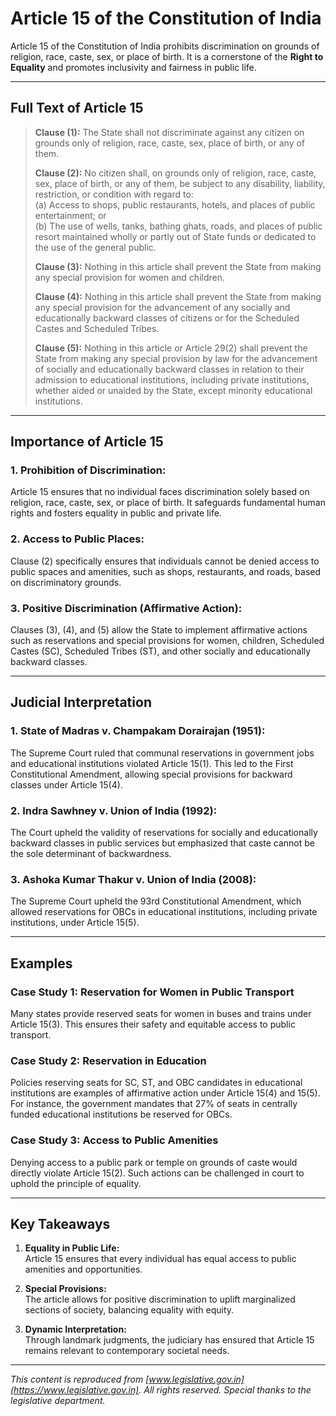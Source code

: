 # Article 15 of the Constitution of India

Article 15 of the Constitution of India prohibits discrimination on grounds of religion, race, caste, sex, or place of birth. It is a cornerstone of the **Right to Equality** and promotes inclusivity and fairness in public life.

---

## Full Text of Article 15

> **Clause (1):** The State shall not discriminate against any citizen on grounds only of religion, race, caste, sex, place of birth, or any of them.  
>  
> **Clause (2):** No citizen shall, on grounds only of religion, race, caste, sex, place of birth, or any of them, be subject to any disability, liability, restriction, or condition with regard to:  
> (a) Access to shops, public restaurants, hotels, and places of public entertainment; or  
> (b) The use of wells, tanks, bathing ghats, roads, and places of public resort maintained wholly or partly out of State funds or dedicated to the use of the general public.  
>  
> **Clause (3):** Nothing in this article shall prevent the State from making any special provision for women and children.  
>  
> **Clause (4):** Nothing in this article shall prevent the State from making any special provision for the advancement of any socially and educationally backward classes of citizens or for the Scheduled Castes and Scheduled Tribes.  
>  
> **Clause (5):** Nothing in this article or Article 29(2) shall prevent the State from making any special provision by law for the advancement of socially and educationally backward classes in relation to their admission to educational institutions, including private institutions, whether aided or unaided by the State, except minority educational institutions.

---

## Importance of Article 15

### 1. **Prohibition of Discrimination:**  
   Article 15 ensures that no individual faces discrimination solely based on religion, race, caste, sex, or place of birth. It safeguards fundamental human rights and fosters equality in public and private life.

### 2. **Access to Public Places:**  
   Clause (2) specifically ensures that individuals cannot be denied access to public spaces and amenities, such as shops, restaurants, and roads, based on discriminatory grounds.

### 3. **Positive Discrimination (Affirmative Action):**  
   Clauses (3), (4), and (5) allow the State to implement affirmative actions such as reservations and special provisions for women, children, Scheduled Castes (SC), Scheduled Tribes (ST), and other socially and educationally backward classes.

---

## Judicial Interpretation

### **1. State of Madras v. Champakam Dorairajan (1951):**  
   The Supreme Court ruled that communal reservations in government jobs and educational institutions violated Article 15(1). This led to the First Constitutional Amendment, allowing special provisions for backward classes under Article 15(4).

### **2. Indra Sawhney v. Union of India (1992):**  
   The Court upheld the validity of reservations for socially and educationally backward classes in public services but emphasized that caste cannot be the sole determinant of backwardness.

### **3. Ashoka Kumar Thakur v. Union of India (2008):**  
   The Supreme Court upheld the 93rd Constitutional Amendment, which allowed reservations for OBCs in educational institutions, including private institutions, under Article 15(5).

---

## Examples

### Case Study 1: **Reservation for Women in Public Transport**  
   Many states provide reserved seats for women in buses and trains under Article 15(3). This ensures their safety and equitable access to public transport.

### Case Study 2: **Reservation in Education**  
   Policies reserving seats for SC, ST, and OBC candidates in educational institutions are examples of affirmative action under Article 15(4) and 15(5). For instance, the government mandates that 27% of seats in centrally funded educational institutions be reserved for OBCs.

### Case Study 3: **Access to Public Amenities**  
   Denying access to a public park or temple on grounds of caste would directly violate Article 15(2). Such actions can be challenged in court to uphold the principle of equality.

---

## Key Takeaways

1. **Equality in Public Life:**  
   Article 15 ensures that every individual has equal access to public amenities and opportunities.

2. **Special Provisions:**  
   The article allows for positive discrimination to uplift marginalized sections of society, balancing equality with equity.

3. **Dynamic Interpretation:**  
   Through landmark judgments, the judiciary has ensured that Article 15 remains relevant to contemporary societal needs.

---

*This content is reproduced from [www.legislative.gov.in](https://www.legislative.gov.in). All rights reserved. Special thanks to the legislative department.*
